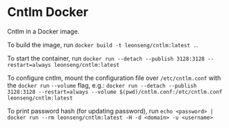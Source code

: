 # Cntlm Docker

Cntlm in a Docker image.

To build the image, run `docker build -t leonseng/cntlm:latest .`.

To start the container, run `docker run --detach --publish 3128:3128 --restart=always leonseng/cntlm:latest`

To configure cntlm, mount the configuration file over `/etc/cntlm.conf` with the `docker run` `--volume` flag, e.g.: `docker run --detach --publish 3128:3128 --restart=always --volume $(pwd)/cntlm.conf:/etc/cntlm.conf leonseng/cntlm:latest`

To print password hash (for updating password), run `echo <password> | docker run --rm leonseng/cntlm:latest -H -d <domain> -u <username>`
